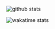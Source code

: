![github stats](https://github-readme-stats.vercel.app/api?username=petricavalry&include_all_commits=true&show_icons=true&theme=dark)

![wakatime stats](https://github-readme-stats.vercel.app/api/wakatime?username=afterlifeunpaired&api_domain=wakapi.dev&layout=compact&theme=dark)
